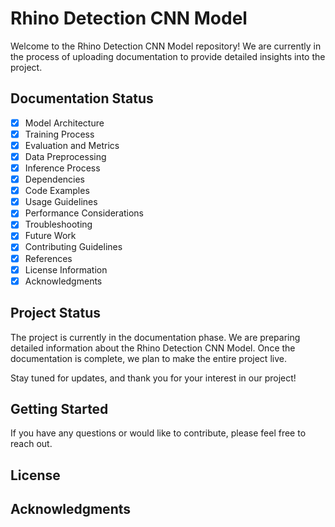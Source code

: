 # Rhino Detection CNN Model

Welcome to the Rhino Detection CNN Model repository! We are currently in the process of uploading documentation to provide detailed insights into the project.

## Documentation Status

- [x] Model Architecture
- [x] Training Process
- [x] Evaluation and Metrics
- [x] Data Preprocessing
- [x] Inference Process
- [x] Dependencies
- [x] Code Examples
- [x] Usage Guidelines
- [x] Performance Considerations
- [x] Troubleshooting
- [x] Future Work
- [x] Contributing Guidelines
- [x] References
- [x] License Information
- [x] Acknowledgments

## Project Status

The project is currently in the documentation phase. We are preparing detailed information about the Rhino Detection CNN Model. Once the documentation is complete, we plan to make the entire project live.

Stay tuned for updates, and thank you for your interest in our project!

## Getting Started

If you have any questions or would like to contribute, please feel free to reach out.

## License



## Acknowledgments


